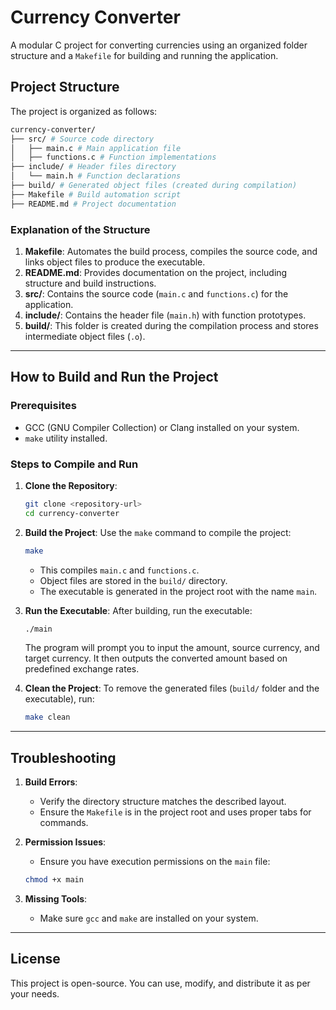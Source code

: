 # Currency Converter

A modular C project for converting currencies using an organized folder structure and a `Makefile` for building and running the application.

## Project Structure

The project is organized as follows:

```bash
currency-converter/
├── src/ # Source code directory
│   ├── main.c # Main application file
│   ├── functions.c # Function implementations
├── include/ # Header files directory
│   └── main.h # Function declarations
├── build/ # Generated object files (created during compilation)
├── Makefile # Build automation script
├── README.md # Project documentation
```

### Explanation of the Structure

1. **Makefile**: Automates the build process, compiles the source code, and links object files to produce the executable.
2. **README.md**: Provides documentation on the project, including structure and build instructions.
3. **src/**: Contains the source code (`main.c` and `functions.c`) for the application.
4. **include/**: Contains the header file (`main.h`) with function prototypes.
5. **build/**: This folder is created during the compilation process and stores intermediate object files (`.o`).

---

## How to Build and Run the Project

### Prerequisites

- GCC (GNU Compiler Collection) or Clang installed on your system.
- `make` utility installed.

### Steps to Compile and Run

1. **Clone the Repository**:

    ```bash
    git clone <repository-url>
    cd currency-converter
    ```

2. **Build the Project**:
   Use the `make` command to compile the project:

    ```bash
    make
    ```

    - This compiles `main.c` and `functions.c`.
    - Object files are stored in the `build/` directory.
    - The executable is generated in the project root with the name `main`.

3. **Run the Executable**:
   After building, run the executable:

    ```bash
    ./main
    ```

    The program will prompt you to input the amount, source currency, and target currency. It then outputs the converted amount based on predefined exchange rates.

4. **Clean the Project**:
   To remove the generated files (`build/` folder and the executable), run:

    ```bash
    make clean
    ```

---

## Troubleshooting

1. **Build Errors**:

    - Verify the directory structure matches the described layout.
    - Ensure the `Makefile` is in the project root and uses proper tabs for commands.

2. **Permission Issues**:

    - Ensure you have execution permissions on the `main` file:

    ```bash
    chmod +x main
    ```

3. **Missing Tools**:
    - Make sure `gcc` and `make` are installed on your system.

---

## License

This project is open-source. You can use, modify, and distribute it as per your needs.
